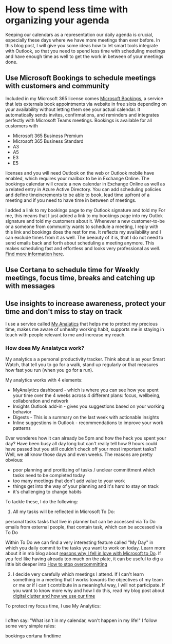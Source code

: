 # How to spend less time with organizing your agenda

Keeping our calendars as a representation our daily agenda is crucial, especially these days where we have more meetings than ever before.  In this blog post, I will give you some ideas how to let smart tools integrate with Outlook, so that you need to spend less time with scheduling meetings and have enough time as well to get the work in between of your meetings done. 

## Use Microsoft Bookings to schedule meetings with customers and community

Included in my Microsoft 365 license comes [Microsoft Bookings](https://docs.microsoft.com/en-us/microsoft-365/bookings/bookings-overview?view=o365-worldwide), a service that lets externals book appointments via website in free slots depending on your availability without letting them see your actual calendar. It automatically sends invites, confirmations, and reminders and integrates perfectly with Microsoft Teams meetings. Bookings is available for all customers with 

* Microsoft 365 Business Premium
* Microsoft 365 Business Standard
* A3
* A5
* E3
* E5 

licenses and you will need Outlook on the web or Outlook mobile have enabled, which requires your mailbox to be in Exchange Online. The bookings calendar will create a new calendar in Exchange Online as well as a related entry in Azure Active Directory. You can add scheduling policies and define timeincrements to be able to book, lead time upfront of a meeting and if you need to have time in between of meetings. 

I added a link to my bookings page to my Outlook signature and told my For me, this means that I just added a link to my bookings page into my Outlok signature and told my customers about it. Whenever a new customer-to-be or a someone from community wants to schedule a meeting, I reply with this link and bookings does the rest for me. It reflects my availability and I can exclude times from it as well.  The beeauty of it is, that I do not need to send emails back and forth about scheduling a meeting anymore. This makes scheduling fast and effortless and looks very professional as well. [Find more information here](https://www.microsoft.com/en-us/microsoft-365/business/scheduling-and-booking-app).


## Use Cortana to schedule time for Weekly meetings, focus time, breaks and catching up with messages

## Use insights to increase awareness, protect your time and don't miss to stay on track

I use a service called [My Analatics](https://docs.microsoft.com/en-us/workplace-analytics/myanalytics/mya-landing-page) that helps me to protect my precious time, makes me aware of unhealty working habit, supports me in staying in touch with people relevant to me and increase my reach. 

### How does My Analatycs work? 

My analytics a a personal productivity tracker. Think about is as your Smart Watch, that tell you to go for a walk, stand up regularly or that measures how fast you run (when you go for a run). 

My analytics works with 4 elements: 

* MyAnalytics dashboard - which is where you can see how you spent your time over the 4 weeks across 4 different plans: focus, wellbeing, collaboration and network 
* Insights Outlook add-in - gives you suggestions based on your working behavior
* Digests - This is a summary on the last week with actionable insights
* Inline suggestions in Outlook - recommendations to improve your work patterns

Ever wonderes how it can already be 5pm and how the heck you spent your day? Have been busy all day long but can't really tell how 9 hours could have passed but you still couldn't check off your most important tasks? Well, we all know those days and even weeks. The reasons are pretty obvious: 

* poor planning and proritizing of tasks / unclear committment which tasks need to be completed today
* too many meetings that don't add value to your work
* things get into the way of your planning and it's hard to stay on track
* it's challenging to change habits

To tackle these, I do the following: 

1. All my tasks will be reflected in Microsoft To Do: 

personal tasks
tasks that live in planner but can be accessed via To Do
emails from external people, that contain task, which can be accessed via To Do

Within To Do we can find a very interesting feature called "My Day" in which you daily commit to the tasks you want to work on today. Learn more about it in mb blog about [reasons why I fell in love with Microsoft to Do](https://m365princess.com/11-5-reasons-to-fall-in-love/). If you feel like having alreadu too much on the plate, it can be useful to dig a little bit deeper into [How to stop overcommitting](https://m365princess.com/how-to-avoid-overcommitting/)

2. I decide very carefully which meetings I attend. If I can't learn something in a meeting that I works towards the objectives of my team or me or if i can't contribute in a meaningful way, I will not participate. If you want to know more why and how I do this, read my blog post about [digital clutter and how we use our time](https://m365princess.com/digital-declutter-time/)

To protect my focus time, I use My Analytics: 

![]()

I often say: "What isn't in my calendar, won't happen in my life!" I follow some very simple rules: 


bookings
cortana
findtime
